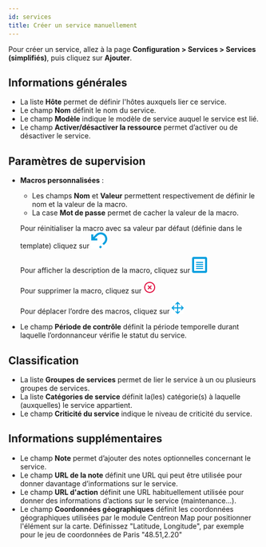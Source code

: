 ```yaml
---
id: services
title: Créer un service manuellement
---
```


Pour créer un service, allez à la page **Configuration > Services > Services (simplifiés)**, puis cliquez sur **Ajouter**.

## Informations générales

* La liste **Hôte** permet de définir l'hôtes auxquels lier ce service.
* Le champ **Nom** définit le nom du service.
* Le champ **Modèle** indique le modèle de service auquel le service est lié.
* Le champ **Activer/désactiver la ressource** permet d’activer ou de désactiver le service.

## Paramètres de supervision

* **Macros personnalisées** :
   * Les champs **Nom** et **Valeur** permettent respectivement de définir le nom et la valeur de la macro.
   * La case **Mot de passe** permet de cacher la valeur de la macro.

   Pour réinitialiser la macro avec sa valeur par défaut (définie dans le template) cliquez sur ![image](../../assets/configuration/common/undo.png#thumbnail1)

   Pour afficher la description de la macro, cliquez sur ![image](../../assets/configuration/common/description.png#thumbnail1)

   Pour supprimer la macro, cliquez sur ![image](../../assets/configuration/common/delete.png#thumbnail1)

   Pour déplacer l’ordre des macros, cliquez sur ![image](../../assets/configuration/common/move.png#thumbnail1)
* Le champ **Période de contrôle** définit la période temporelle durant laquelle l’ordonnanceur vérifie le statut du service.

## Classification

* La liste **Groupes de services** permet de lier le service à un ou plusieurs groupes de services.
* La liste **Catégories de service** définit la(les) catégorie(s) à laquelle (auxquelles) le service appartient.
* Le champ **Criticité du service** indique le niveau de criticité du service.

## Informations supplémentaires

* Le champ **Note** permet d’ajouter des notes optionnelles concernant le service.
* Le champ **URL de la note** définit une URL qui peut être utilisée pour donner davantage d’informations sur le service.
* Le champ **URL d'action** définit une URL habituellement utilisée pour donner des informations d’actions sur le service
  (maintenance...).
* Le champ **Coordonnées géographiques** définit les coordonnées géographiques utilisées par le module Centreon Map pour positionner
  l'élément sur la carte. Définissez "Latitude, Longitude", par exemple pour le jeu de coordonnées de Paris "48.51,2.20"
